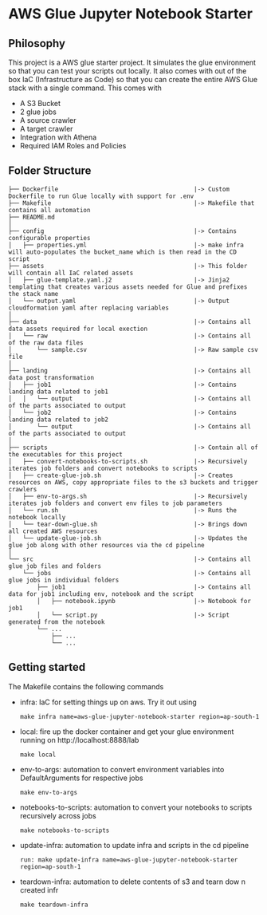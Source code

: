 # AWS Glue Jupyter Notebook Starter

## Philosophy
This project is a AWS glue starter project. It simulates the glue environment so that you can test your scripts out locally. 
It also comes with out of the box IaC (Infrastructure as Code) so that you can create the entire AWS Glue stack with a single command. 
This comes with
- A S3 Bucket
- 2 glue jobs
- A source crawler
- A target crawler
- Integration with Athena
- Required IAM Roles and Policies 

## Folder Structure
```
├── Dockerfile                                      |-> Custom Dockerfile to run Glue locally with support for .env
├── Makefile                                        |-> Makefile that contains all automation
├── README.md                                       
│
├── config                                          |-> Contains configurable properties
│   ├── properties.yml                              |-> make infra will auto-populates the bucket_name which is then read in the CD script
├── assets                                          |-> This folder will contain all IaC related assets
│   ├── glue-template.yaml.j2                       |-> Jinja2 templating that creates various assets needed for Glue and prefixes the stack name
│   └── output.yaml                                 |-> Output cloudformation yaml after replacing variables
│
├── data                                            |-> Contains all data assets required for local exection
│   └── raw                                         |-> Contains all of the raw data files
│       └── sample.csv                              |-> Raw sample csv file
│
├── landing                                         |-> Contains all data post transformation
│   ├── job1                                        |-> Contains landing data related to job1
│   │   └── output                                  |-> Contains all of the parts associated to output
│   └── job2                                        |-> Contains landing data related to job2
│       └── output                                  |-> Contains all of the parts associated to output
│
├── scripts                                         |-> Contain all of the executables for this project
│   ├── convert-notebooks-to-scripts.sh             |-> Recursively iterates job folders and convert notebooks to scripts
│   ├── create-glue-job.sh                          |-> Creates resources on AWS, copy appropriate files to the s3 buckets and trigger crawlers
│   ├── env-to-args.sh                              |-> Recursively iterates job folders and convert env files to job parameters
│   └── run.sh                                      |-> Runs the notebook locally
│   └── tear-down-glue.sh                           |-> Brings down all created AWS resources 
│   └── update-glue-job.sh                          |-> Updates the glue job along with other resources via the cd pipeline
│
└── src                                             |-> Contains all glue job files and folders
    └── jobs                                        |-> Contains all glue jobs in individual folders
        ├── job1                                    |-> Contains all data for job1 including env, notebook and the script
        │   ├── notebook.ipynb                      |-> Notebook for job1
        │   └── script.py                           |-> Script generated from the notebook
        └── ...
            ├── ...
            └── ...

```
## Getting started

The Makefile contains the following commands
- infra: IaC for setting things up on aws. Try it out using
    ```
    make infra name=aws-glue-jupyter-notebook-starter region=ap-south-1
    ```

- local: fire up the docker container and get your glue environment running on http://localhost:8888/lab
    ```
    make local
    ```

- env-to-args: automation to convert environment variables into DefaultArguments for respective jobs
    ```
    make env-to-args
    ```

- notebooks-to-scripts: automation to convert your notebooks to scripts recursively across jobs
    ```
    make notebooks-to-scripts
    ```

- update-infra: automation to update infra and scripts in the cd pipeline
    ```
    run: make update-infra name=aws-glue-jupyter-notebook-starter region=ap-south-1
    ```
- teardown-infra: automation to delete contents of s3 and tearn dow n created infr
    ```
    make teardown-infra   
    ```        